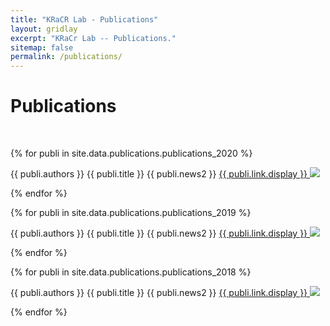 ```yaml
---
title: "KRaCR Lab - Publications"
layout: gridlay
excerpt: "KRaCr Lab -- Publications."
sitemap: false
permalink: /publications/
---
```



# Publications
<br />


{% for publi in site.data.publications.publications_2020 %}

{{ publi.authors }} {{ publi.title }} {{ publi.news2 }}  <a href="{{ publi.pdf }}">{{ publi.link.display }} <img src ="{{ publi.image }}"/></a>

{% endfor %}


{% for publi in site.data.publications.publications_2019 %}

{{ publi.authors }} {{ publi.title }} {{ publi.news2 }}  <a href="{{ publi.pdf }}">{{ publi.link.display }} <img src ="{{ publi.image }}"/></a>

{% endfor %}


{% for publi in site.data.publications.publications_2018 %}

{{ publi.authors }} {{ publi.title }} {{ publi.news2 }}  <a href="{{ publi.pdf }}">{{ publi.link.display }} <img src ="{{ publi.image }}"/></a>

{% endfor %}
